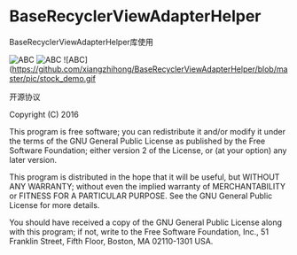 # BaseRecyclerViewAdapterHelper
BaseRecyclerViewAdapterHelper库使用

 ![ABC](https://github.com/xiangzhihong/BaseRecyclerViewAdapterHelper/blob/master/pic/small_header_linearlayout.gif) 
![ABC](https://github.com/xiangzhihong/BaseRecyclerViewAdapterHelper/blob/master/pic/big_header_linearlayout.gif) 
![ABC](https://github.com/xiangzhihong/BaseRecyclerViewAdapterHelper/blob/master/pic/stock_demo.gif 


开源协议

Copyright (C) 2016

This program is free software; you can redistribute it and/or modify it under the terms of the GNU General Public License as published by the Free Software Foundation; either version 2 of the License, or (at your option) any later version.

This program is distributed in the hope that it will be useful, but WITHOUT ANY WARRANTY; without even the implied warranty of MERCHANTABILITY or FITNESS FOR A PARTICULAR PURPOSE. See the GNU General Public License for more details.

You should have received a copy of the GNU General Public License along with this program; if not, write to the Free Software Foundation, Inc., 51 Franklin Street, Fifth Floor, Boston, MA 02110-1301 USA.
